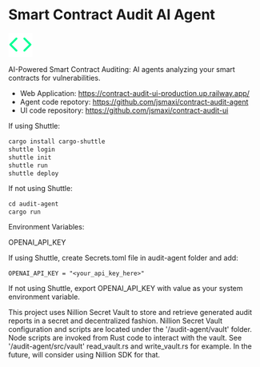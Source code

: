 # Smart Contract Audit AI Agent

![Logo](./logo.svg)

AI-Powered Smart Contract Auditing: AI agents analyzing your smart contracts for vulnerabilities.

- Web Application: https://contract-audit-ui-production.up.railway.app/
- Agent code repotory: https://github.com/jsmaxi/contract-audit-agent
- UI code repository: https://github.com/jsmaxi/contract-audit-ui

If using Shuttle:

```
cargo install cargo-shuttle
shuttle login
shuttle init
shuttle run
shuttle deploy
```

If not using Shuttle:

```console
cd audit-agent
cargo run
```

Environment Variables:

OPENAI_API_KEY

If using Shuttle, create Secrets.toml file in audit-agent folder and add:

```
OPENAI_API_KEY = "<your_api_key_here>"
```

If not using Shuttle, export OPENAI_API_KEY with value as your system environment variable.

This project uses Nillion Secret Vault to store and retrieve generated audit reports in a secret and decentralized fashion. Nillion Secret Vault configuration and scripts are located under the '/audit-agent/vault' folder. Node scripts are invoked from Rust code to interact with the vault. See '/audit-agent/src/vault' read_vault.rs and write_vault.rs for example. In the future, will consider using Nillion SDK for that.
